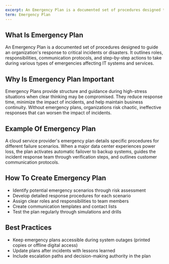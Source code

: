 ```yaml
---
excerpt: An Emergency Plan is a documented set of procedures designed to guide an organization's response to critical incidents or disasters.
term: Emergency Plan
---
```

## What Is Emergency Plan

An Emergency Plan is a documented set of procedures designed to guide an organization's response to critical incidents or disasters. It outlines roles, responsibilities, communication protocols, and step-by-step actions to take during various types of emergencies affecting IT systems and services.

## Why Is Emergency Plan Important

Emergency Plans provide structure and guidance during high-stress situations when clear thinking may be compromised. They reduce response time, minimize the impact of incidents, and help maintain business continuity. Without emergency plans, organizations risk chaotic, ineffective responses that can worsen the impact of incidents.

## Example Of Emergency Plan

A cloud service provider's emergency plan details specific procedures for different failure scenarios. When a major data center experiences power loss, the plan activates automatic failover to backup systems, guides the incident response team through verification steps, and outlines customer communication protocols.

## How To Create Emergency Plan

- Identify potential emergency scenarios through risk assessment
- Develop detailed response procedures for each scenario
- Assign clear roles and responsibilities to team members
- Create communication templates and contact lists
- Test the plan regularly through simulations and drills

## Best Practices

- Keep emergency plans accessible during system outages (printed copies or offline digital access)
- Update plans after incidents with lessons learned
- Include escalation paths and decision-making authority in the plan
